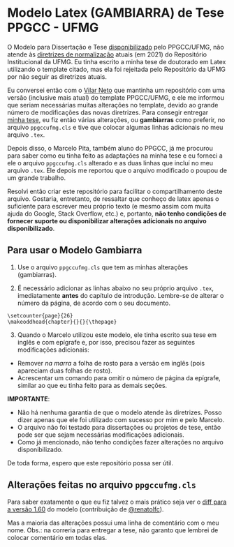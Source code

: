 # Modelo Latex (GAMBIARRA) de Tese PPGCC - UFMG

O Modelo para Dissertação e Tese [disponibilizado](https://ppgcc.dcc.ufmg.br/informacoes-para-alunos/) pelo PPGCC/UFMG, não atende às [diretrizes de normalização](https://repositorio.ufmg.br/static/politica/diretrizes-para-normalizacao-de-trabalhos-academicos-da-UFMG.pdf) atuais (em 2021) do Repositório Institucional da UFMG.
Eu tinha escrito a minha tese de doutorado em Latex utilizando o template citado, mas ela foi rejeitada pelo Repositório da UFMG por não seguir as diretrizes atuais.

Eu conversei então com o [Vilar Neto](https://bitbucket.org/vilarneto/ppgccufmg) que mantinha um repositório com uma versão (inclusive mais atual) do template PPGCC/UFMG, e ele me informou que seriam necessárias muitas alterações no template, devido ao grande número de modificações das novas diretrizes.
Para consegir entregar [minha tese](https://repositorio.ufmg.br/handle/1843/38570), eu fiz então várias alterações, ou **gambiarras** como preferir, no arquivo `ppgccufmg.cls` e tive que colocar algumas linhas adicionais no meu arquivo `.tex`.

Depois disso, o Marcelo Pita, também aluno do PPGCC, já me procurou para saber como eu tinha feito as adaptações na minha tese e eu forneci a ele o arquivo `ppgccufmg.cls` alterado e as duas linhas que incluí no meu arquivo `.tex`. Ele depois me reportou que o arquivo modificado o poupou de um grande trabalho.

Resolvi então criar este repositório para facilitar o compartilhamento deste arquivo.
Gostaria, entretanto, de ressaltar que conheço de latex apenas o suficiente para escrever meu próprio texto (e mesmo assim com muita ajuda do Google, Stack Overflow, etc.) e, portanto, **não tenho condições de fornecer suporte ou disponibilizar alterações adicionais no arquivo disponibilizado**.

## Para usar o Modelo Gambiarra

1. Use o arquivo `ppgccufmg.cls` que tem as minhas alterações (gambiarras).

2. É necessário adicionar as linhas abaixo no seu próprio arquivo `.tex`, imediatamente **antes** do capítulo de introdução. Lembre-se de alterar o número da página, de acordo com o seu documento.

```
\setcounter{page}{26}
\makeoddhead{chapter}{}{}{\thepage}
```

3. Quando o Marcelo utilizou este modelo, ele tinha escrito sua tese em inglês e com epígrafe e, por isso, precisou fazer as seguintes modificações adicionais:

- Remover *na marra* a folha de rosto para a versão em inglês (pois apareciam duas folhas de rosto).
- Acrescentar um comando para omitir o número de página da epígrafe, similar ao que eu tinha feito para as demais seções.

**IMPORTANTE**:
- Não há nenhuma garantia de que o modelo atende às diretrizes. Posso dizer apenas que ele foi utilizado com sucesso por mim e pelo Marcelo.
- O arquivo não foi testado para dissertações ou projetos de tese, então pode ser que sejam necessárias modificações adicionais.
- Como já mencionado, não tenho condições fazer alterações no arquivo disponibilizado.

De toda forma, espero que este repositório possa ser útil.


## Alterações feitas no arquivo `ppgccufmg.cls`

Para saber exatamente o que eu fiz talvez o mais prático seja ver o [diff para a versão 1.60][issue1] do modelo (contribuição de [@renatolfc](https://github.com/renatolfc)).

[issue1]: https://github.com/caburu/modelo-ppgccufmg/issues/1

Mas a maioria das alterações possui uma linha de comentário com o meu nome. Obs.: na correria para entregar a tese, não garanto que lembrei de colocar comentário em todas elas.

